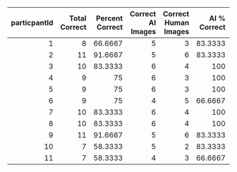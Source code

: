 |   particpantId |   Total Correct |   Percent Correct |   Correct AI Images |   Correct Human Images |   AI % Correct |   Human % Correct |
|---------------:|----------------:|------------------:|--------------------:|-----------------------:|---------------:|------------------:|
|              1 |               8 |           66.6667 |                   5 |                      3 |        83.3333 |           50      |
|              2 |              11 |           91.6667 |                   5 |                      6 |        83.3333 |          100      |
|              3 |              10 |           83.3333 |                   6 |                      4 |       100      |           66.6667 |
|              4 |               9 |           75      |                   6 |                      3 |       100      |           50      |
|              5 |               9 |           75      |                   6 |                      3 |       100      |           50      |
|              6 |               9 |           75      |                   4 |                      5 |        66.6667 |           83.3333 |
|              7 |              10 |           83.3333 |                   6 |                      4 |       100      |           66.6667 |
|              8 |              10 |           83.3333 |                   6 |                      4 |       100      |           66.6667 |
|              9 |              11 |           91.6667 |                   5 |                      6 |        83.3333 |          100      |
|             10 |               7 |           58.3333 |                   5 |                      2 |        83.3333 |           33.3333 |
|             11 |               7 |           58.3333 |                   4 |                      3 |        66.6667 |           50      |